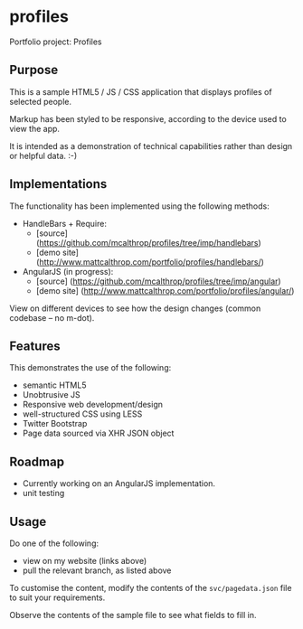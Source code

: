 profiles
========

Portfolio project: Profiles

## Purpose
This is a sample HTML5 / JS / CSS application that displays profiles of selected people.

Markup has been styled to be responsive, according to the device used to view the app.

It is intended as a demonstration of technical capabilities rather than design or helpful data. :-)

## Implementations

The functionality has been implemented using the following methods:

* HandleBars + Require:
  * [source] (https://github.com/mcalthrop/profiles/tree/imp/handlebars)
  * [demo site] (http://www.mattcalthrop.com/portfolio/profiles/handlebars/)
* AngularJS (in progress):
  * [source] (https://github.com/mcalthrop/profiles/tree/imp/angular)
  * [demo site] (http://www.mattcalthrop.com/portfolio/profiles/angular/)

View on different devices to see how the design changes (common codebase &ndash; no m-dot).

## Features
This demonstrates the use of the following:
* semantic HTML5
* Unobtrusive JS
* Responsive web development/design
* well-structured CSS using LESS
* Twitter Bootstrap
* Page data sourced via XHR JSON object

## Roadmap
* Currently working on an AngularJS implementation.
* unit testing

## Usage

Do one of the following:
* view on my website (links above)
* pull the relevant branch, as listed above

To customise the content, modify the contents of the `svc/pagedata.json` file to suit your requirements.

Observe the contents of the sample file to see what fields to fill in.
